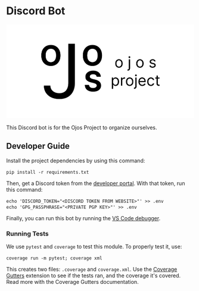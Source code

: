 # Discord Bot

![Ojos Project logo header](./res/vlogo.png)

This Discord bot is for the Ojos Project to organize ourselves.

## Developer Guide

Install the project dependencies by using this command:

```shell
pip install -r requirements.txt
```

Then, get a Discord token from the
[developer portal](https://discord.com/developers). With that token, run this
command:

```shell
echo 'DISCORD_TOKEN="<DISCORD TOKEN FROM WEBSITE>"' >> .env
echo 'GPG_PASSPHRASE="<PRIVATE PGP KEY>"' >> .env
```

Finally, you can run this bot by running the
[VS Code debugger](https://code.visualstudio.com/Docs/editor/debugging).

### Running Tests

We use `pytest` and `coverage` to test this module. To properly test it, use:

```shell
coverage run -m pytest; coverage xml
```

This creates two files: `.coverage` and `coverage.xml`. Use the
[Coverage Gutters](https://marketplace.visualstudio.com/items?itemName=ryanluker.vscode-coverage-gutters)
extension to see if the tests ran, and the coverage it's covered. Read more with
the Coverage Gutters documentation.
